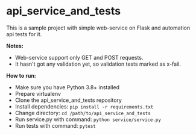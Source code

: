# api_service_and_tests

This is a sample project with simple web-service on Flask and automation api tests for it.

**Notes:**
- Web-service support only GET and POST requests.
- It hasn't got any validation yet, so validation tests marked as x-fail.

**How to run:**
* Make sure you have Python 3.8+ installed
* Prepare virtualenv 
* Clone the api_service_and_tests repository
* Install dependencies:
`pip install -r requirements.txt`
* Change directory:
`cd /path/to/api_service_and_tests`
* Run service.py with command:
`python service/service.py`
* Run tests with command:
`pytest`

